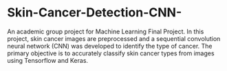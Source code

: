 # Skin-Cancer-Detection-CNN-
An academic group project for Machine Learning Final Project. In this project, skin cancer images are preprocessed and a sequential convolution neural network (CNN) was developed to identify the type of cancer. The primary objective is to accurately classify skin cancer types from images using Tensorflow and Keras.
